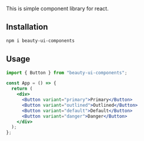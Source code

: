 This is simple component library for react.

## Installation

```bash
npm i beauty-ui-components
```

## Usage

```jsx
import { Button } from "beauty-ui-components";

const App = () => {
  return (
    <div>
      <Button variant="primary">Primary</Button>
      <Button variant="outlined">Outlined</Button>
      <Button variant="default">Default</Button>
      <Button variant="danger">Danger</Button>
    </div>
  );
};
```
